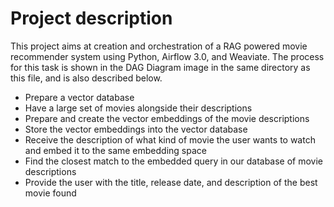 # Project description
This project aims at creation and orchestration of a RAG powered movie recommender system using Python, Airflow 3.0, and Weaviate.
The process for this task is shown in the DAG Diagram image in the same directory as this file, and is also described below.

- Prepare a vector database
- Have a large set of movies alongside their descriptions
- Prepare and create the vector embeddings of the movie descriptions
- Store the vector embeddings into the vector database
- Receive the description of what kind of movie the user wants to watch and embed it to the same embedding space
- Find the closest match to the embedded query in our database of movie descriptions
- Provide the user with the title, release date, and description of the best movie found
